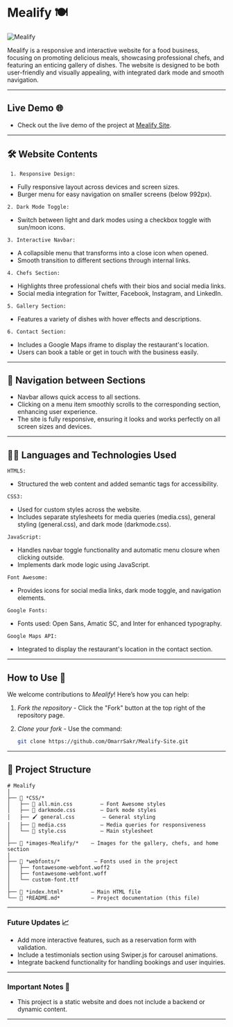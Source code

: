 # Mealify 🍽 

![Mealify](https://github.com/user-attachments/assets/99adf7aa-2d4f-46e0-8245-1ea8ae727fb8)

Mealify is a responsive and interactive website for a food business, focusing on promoting delicious
meals, showcasing professional chefs, and featuring an enticing gallery of dishes. The website is
designed to be both user-friendly and visually appealing, with integrated dark mode and smooth
navigation.

---

## Live Demo 🌐
- Check out the live demo of the project at [Mealify Site](https://omarrsakr.github.io/Mealify-Site/).

---

## 🛠 Website Contents
<code> 1. Responsive Design:</code>
   - Fully responsive layout across devices and screen sizes.
   -  Burger menu for easy navigation on smaller screens (below 992px).
     
<code>2. Dark Mode Toggle:</code>
   - Switch between light and dark modes using a checkbox toggle with sun/moon icons.
    
<code>3. Interactive Navbar:</code>
   - A collapsible menu that transforms into a close icon when opened.
   - Smooth transition to different sections through internal links.
     
<code>4. Chefs Section:</code>

   - Highlights three professional chefs with their bios and social media links.
   - Social media integration for Twitter, Facebook, Instagram, and LinkedIn.
    
<code>5. Gallery Section:</code>
   - Features a variety of dishes with hover effects and descriptions.
     
<code>6. Contact Section:</code>
   - Includes a Google Maps iframe to display the restaurant's location.
   - Users can book a table or get in touch with the business easily.

---
## 🚀 Navigation between Sections
- Navbar allows quick access to all sections.
- Clicking on a menu item smoothly scrolls to the corresponding section, enhancing user experience.
- The site is fully responsive, ensuring it looks and works perfectly on all screen sizes and devices.

---

## 🧑‍💻 Languages and Technologies Used
<code>HTML5:</code>
 - Structured the web content and added semantic tags for accessibility.

<code>CSS3:</code>
 - Used for custom styles across the website.
 - Includes separate stylesheets for media queries (media.css), general styling (general.css), and dark mode (darkmode.css).
  
<code>JavaScript:</code>
 -  Handles navbar toggle functionality and automatic menu closure when clicking outside.
 - Implements dark mode logic using JavaScript.

<code>Font Awesome:</code>
 - Provides icons for social media links, dark mode toggle, and navigation elements.

<code>Google Fonts:</code>
 - Fonts used: Open Sans, Amatic SC, and Inter for enhanced typography.

<code>Google Maps API:</code>
 - Integrated to display the restaurant's location in the contact section.

---

## How to Use 🚀  

We welcome contributions to *Mealify*! Here’s how you can help:
1. *Fork the repository* - Click the "Fork" button at the top right of the repository page.
2. *Clone your fork* - Use the command:
   
   ```bash
   git clone https://github.com/OmarrSakr/Mealify-Site.git

---

## 📂 Project Structure 
```
# Mealify  
│  
├── 📂 *CSS/*  
│   ├── 🎨 all.min.css         — Font Awesome styles  
│   ├── 🌙 darkmode.css        — Dark mode styles  
│   ├── 🖌️ general.css         — General styling  
│   ├── 📱 media.css           — Media queries for responsiveness  
│   └── 📄 style.css           — Main stylesheet  
│  
├── 📂 *images-Mealify/*    — Images for the gallery, chefs, and home section  
│  
├── 📂 *webfonts/*           — Fonts used in the project  
│   ├── fontawesome-webfont.woff2  
│   ├── fontawesome-webfont.woff  
│   └── custom-font.ttf  
│  
├── 📄 *index.html*         — Main HTML file  
└── 📄 *README.md*          — Project documentation (this file)  
```

---

### Future Updates 📈

- Add more interactive features, such as a reservation form with validation.
- Include a testimonials section using Swiper.js for carousel animations.
- Integrate backend functionality for handling bookings and user inquiries.
---

### Important Notes 📢

- This project is a static website and does not include a backend or dynamic content.

---
